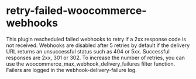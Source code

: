 # retry-failed-woocommerce-webhooks

This plugin rescheduled failed webhooks to retry if a 2xx response code is not received. Webhooks are disabled after 5 retries by default if the delivery URL returns an unsuccessful status such as 404 or 5xx. Successful responses are 2xx, 301 or 302. To increase the number of retries, you can use the woocommerce_max_webhook_delivery_failures filter function. Failers are logged in the webhook-delivery-failure log.
